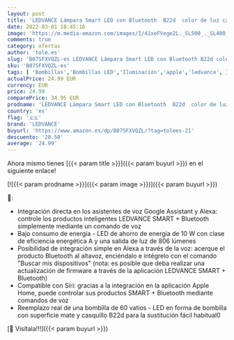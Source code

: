 ```yaml
---
layout: post
title: 'LEDVANCE Lámpara Smart LED con Bluetooth  B22d  color de luz cambiante  2700-6500K   colores RGB cambiables  controlable con Alexa  Google y Apple Voice Control  SMART+ BT CLA60 MULTICOLOUR'
date: 2022-03-01 18:45:16
image: 'https://m.media-amazon.com/images/I/41xeFVege2L._SL500_._SL400_.jpg'
comments: true
category: ofertas
author: 'tole.es'
slug: 'B07SFXVQZL-es LEDVANCE Lámpara Smart LED con Bluetooth B22d color de luz...'
sku: 'B07SFXVQZL-es'
tags: [ 'Bombillas','Bombillas LED','Iluminación','apple','ledvance', ]
actualPrice: 24.99 EUR
currency: EUR
price: 24.99
comparePrice: 34.95 EUR
prodname: 'LEDVANCE Lámpara Smart LED con Bluetooth  B22d  color de luz cambiante  2700-6500K   colores RGB cambiables  controlable con Alexa  Google y Apple Voice Control  SMART+ BT CLA60 MULTICOLOUR'
country: 'es'
flag: '🇪🇸'
brand: 'LEDVANCE'
buyurl: 'https://www.amazon.es/dp/B07SFXVQZL/?tag=tolees-21'
descuento: '28.50'
average: '24.99'
---
```


Ahora mismo tienes [{{< param title >}}]({{< param buyurl >}}) en el siguiente enlace!

[![{{< param prodname >}}]({{< param image >}})]({{< param buyurl >}})

🔎:

- Integración directa en los asistentes de voz Google Assistant y Alexa: controle los productos inteligentes LEDVANCE SMART + Bluetooth simplemente mediante un comando de voz
- Bajo consumo de energía - LED de ahorro de energía de 10 W con clase de eficiencia energética A y una salida de luz de 806 lúmenes
- Posibilidad de integración simple en Alexa a través de la voz: acerque el producto Bluetooth al altavoz, enciéndalo e intégrelo con el comando "Buscar mis dispositivos" (nota: es posible que deba realizar una actualización de firmware a través de la aplicación LEDVANCE SMART + Bluetooth)
- Compatible con Siri: gracias a la integración en la aplicación Apple Home, puede controlar sus productos SMART + Bluetooth mediante comandos de voz
- Reemplazo real de una bombilla de 60 vatios - LED en forma de bombilla con superficie mate y casquillo B22d para la sustitución fácil habitual0

[🛒 Visítala!!!]({{< param buyurl >}})

